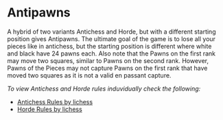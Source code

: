 # Antipawns

A hybrid of two variants Antichess and Horde, but with a different starting position gives Antipawns. The ultimate goal of the game is to lose all your pieces like in antichess, but the starting position is different where white and black have 24 pawns each. Also note that the Pawns on the first rank may move two squares, similar to Pawns on the second rank. However, Pawns of the Pieces may not capture Pawns on the first rank that have moved two squares as it is not a valid en passant capture.

*To view Antichess and Horde rules induvidually check the following:*
- [Antichess Rules by lichess](https://lichess.org/variant/antichess)
- [Horde Rules by lichess](https://lichess.org/variant/horde)
